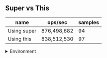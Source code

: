 ## Super vs This

|name|ops/sec|samples|
|-|-|-|
|Using super|876,498,682|94|
|Using this|838,512,530|97|


<details>
<summary>Environment</summary>

* __Machine:__ linux x64 | 4 vCPUs | 15.6GB Mem
* __Run:__ Wed Mar 13 2024 16:22:55 GMT+0000 (Coordinated Universal Time)
</details>

<!--
{"environment":{"platform":"linux","arch":"x64","cpus":4,"totalMemory":15.606491088867188},"benchmarks":[{"name":"Using super","opsSec":876498681.7218424,"samples":6},{"name":"Using this","opsSec":838512529.7108049,"samples":7}]}-->
